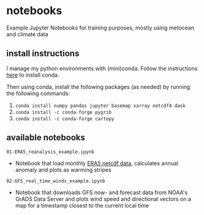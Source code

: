 # notebooks
Example Jupyter Notebooks for training purposes, mostly using metocean and climate data

## install instructions
I manage my python environments with (mini)conda. Follow the instructions [here](https://conda.io/projects/conda/en/latest/user-guide/install/index.html) to install conda.

Then using conda, install the following packages (as needed) by running the following commands:

1. `conda install numpy pandas jupyter basemap xarray netcdf4 dask`
2. `conda install -c conda-forge pygrib`
3. `conda install -c conda-forge cartopy`

## available notebooks

`01-ERA5_reanalysis_example.ipynb`
  * Notebook that load monthly [ERA5 netcdf data](https://cds.climate.copernicus.eu/cdsapp#!/dataset/reanalysis-era5-single-levels-monthly-means?tab=overview), calculates annual anomaly and plots as warming stripes

`02-GFS_real_time_winds_example.ipynb`
  * Notebook that downloads GFS now- and forecast data from NOAA's GrADS Data Server and plots wind speed and directional vectors on a map for a timestamp closest to the current local time


